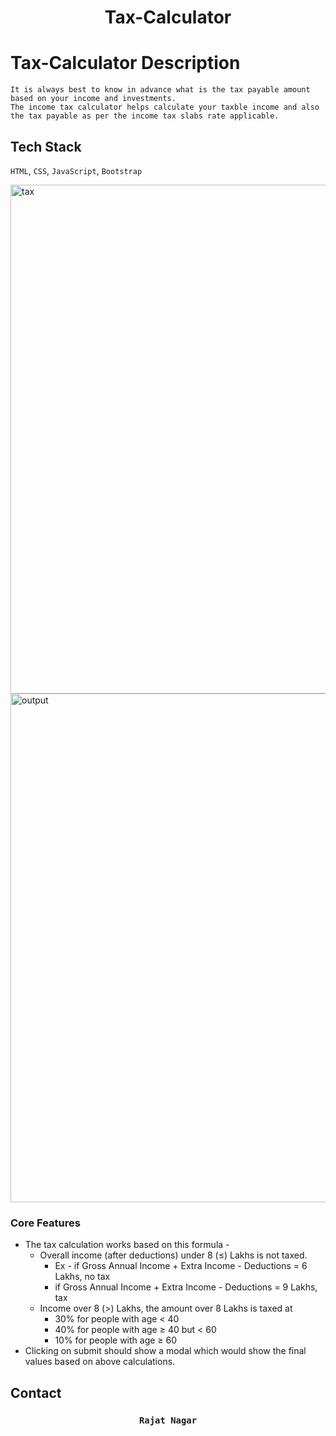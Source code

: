 <h1 align="center">Tax-Calculator</h1>

# Tax-Calculator Description
    It is always best to know in advance what is the tax payable amount based on your income and investments.
    The income tax calculator helps calculate your taxble income and also the tax payable as per the income tax slabs rate applicable.
    
## Tech Stack
`HTML`, `CSS`, `JavaScript`, `Bootstrap`

<img width="814" alt="tax" src="https://github.com/rajat705/Tax-Calculator-/assets/107322135/cf9faa31-10d5-4e49-b298-961048d4738e">


<img width="814" alt="output" src="https://github.com/rajat705/Tax-Calculator-/assets/107322135/bf3e273b-0f68-4de9-9b73-ebbb3611a825">



### Core Features

- The tax calculation works based on this formula -
    - Overall income (after deductions) under 8 (≤) Lakhs is not taxed.
        - Ex - if Gross Annual Income + Extra Income - Deductions =  6 Lakhs, no tax
        - if Gross Annual Income + Extra Income - Deductions =  9 Lakhs, tax
    - Income over 8 (>) Lakhs, the amount over 8 Lakhs is taxed at
        - 30% for people with age < 40
        - 40% for people with age ≥ 40 but < 60
        - 10% for people with age ≥ 60
- Clicking on submit should show a modal which would show the final values based on above calculations.

  


## Contact 
 <h3 align="center">
  <code> Rajat Nagar </code>
</h3>
